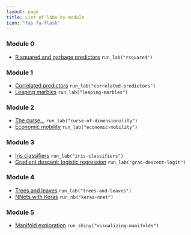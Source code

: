 ```yaml
---
layout: page
title: List of labs by module
icon: "fas fa-flask"
---
```


### Module 0

* [R squared and garbage predictors](https://stat406.stat.ubc.ca/labs/r-squared/)  `run_lab("rsquared")`

### Module 1

* [Correlated predictors](https://stat406.stat.ubc.ca/labs/correlated-predictors/) `run_lab("correlated-predictors")`
* [Leaping marbles](https://stat406.stat.ubc.ca/labs/leaping-marbles) `run_lab("leaping-marbles")`

### Module 2

* [The curse...](https://stat406.stat.ubc.ca/labs/curse-of-dimensionality/) `run_lab("curse-of-dimensionality")`
* [Economic mobility](https://stat406.stat.ubc.ca/labs/economic-mobility/) `run_lab("economic-mobility")`

### Module 3

* [Iris classifiers](https://stat406.stat.ubc.ca/labs/iris-classifiers/) `run_lab("iris-classifiers")`
* [Gradient descent: logistic regression](https://stat406.stat.ubc.ca/labs/grad-descent-logit/) `run_lab("grad-descent-logit")`

### Module 4

* [Trees and leaves](https://stat406.stat.ubc.ca/labs/trees-and-leaves/)  `run_lab("trees-and-leaves")`
* [NNets with Keras](https://stat406.stat.ubc.ca/labs/keras-nnets/) `run_nb("keras-nnet")`

### Module 5

* [Manifold exploration](https://stat406.stat.ubc.ca/labs/visualizing-manifolds/) `run_shiny("visualizing-manifolds")`


